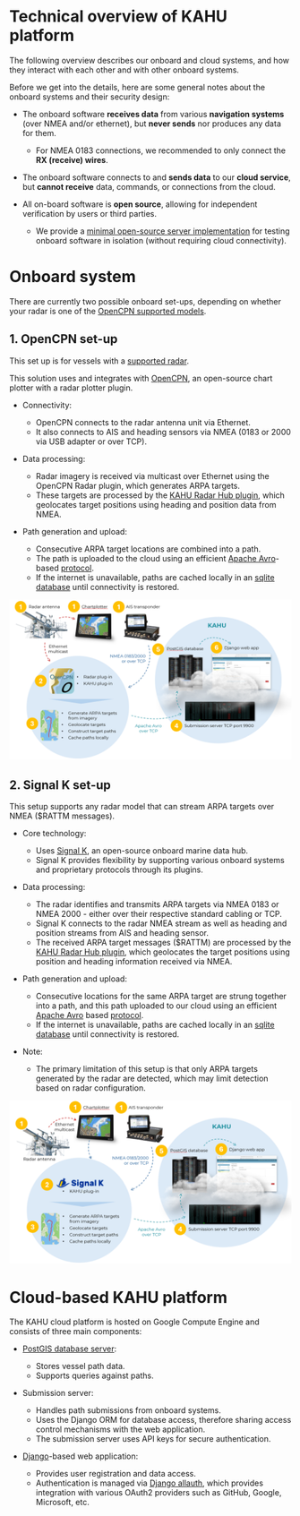 # Technical overview of KAHU platform

The following overview describes our onboard and cloud systems, and
how they interact with each other and with other onboard systems.

Before we get into the details, here are some general notes about
the onboard systems and their security design:

* The onboard software **receives data** from various **navigation systems**
  (over NMEA and/or ethernet), but **never sends** nor produces any data
  for them.

  * For NMEA 0183 connections, we recommended to only connect the **RX (receive) wires**.

* The onboard software connects to and **sends data** to our **cloud
  service**, but **cannot receive** data, commands, or connections from the cloud.

* All on-board software is **open source**, allowing for independent verification by users or third parties.

  * We provide a [minimal open-source server implementation](https://github.com/KAHU-radar/radarhub-opencpn/tree/master/server) for testing onboard software in isolation (without requiring cloud connectivity).

# Onboard system

There are currently two possible onboard set-ups, depending on whether your radar is one of the [OpenCPN supported
models](https://github.com/opencpn-radar-pi/radar_pi/wiki).

## 1. OpenCPN set-up

This set up is for vessels with a [supported
radar](https://github.com/opencpn-radar-pi/radar_pi/wiki).

This solution uses and integrates with [OpenCPN](https://opencpn.org),
an open-source chart plotter with a radar plotter plugin.

* Connectivity:
  * OpenCPN connects to the radar antenna unit via Ethernet.
  * It also connects to AIS and heading sensors via NMEA (0183 or 2000 via USB adapter or over TCP).

* Data processing:
  * Radar imagery is received via multicast over Ethernet using the OpenCPN Radar plugin, which generates ARPA targets.
  * These targets are processed by the [KAHU Radar Hub plugin](https://github.com/KAHU-radar/radarhub-opencpn), which geolocates target positions using heading and position data from NMEA.

* Path generation and upload:
  * Consecutive ARPA target locations are combined into a path.
  * The path is uploaded to the cloud using an efficient [Apache Avro](https://avro.apache.org/)-based [protocol](https://github.com/KAHU-radar/radarhub-opencpn/blob/master/data/proto_avro.json).
  * If the internet is unavailable, paths are cached locally in an [sqlite database](https://sqlite.org/) until connectivity is restored.

![Alternative 1 overview](Tech-Overview-Alt-1.png)

## 2. Signal K set-up

This setup supports any radar model that can stream ARPA targets over NMEA ($RATTM messages).

* Core technology:
  * Uses [Signal K](https://signalk.org/), an open-source onboard marine data hub.
  * Signal K provides flexibility by supporting various onboard systems and proprietary protocols through its plugins.

* Data processing:
  * The radar identifies and transmits ARPA targets via NMEA 0183 or NMEA 2000 - either over their
respective standard cabling or TCP.
  * Signal K connects to the radar NMEA stream as well as heading and position streams from AIS and heading sensor.
  * The received ARPA target messages ($RATTM) are processed by the [KAHU Radar Hub plugin](https://github.com/KAHU-radar/radarhub-signalk), which geolocates the target positions using position and heading information received via NMEA.

* Path generation and upload:
  * Consecutive locations for the same ARPA target are strung together into a path, and this path uploaded to our cloud using an efficient [Apache Avro](https://avro.apache.org/) based [protocol](https://github.com/KAHU-radar/radarhub-opencpn/blob/master/data/proto_avro.json).
  * If the internet is unavailable, paths are cached locally in an [sqlite database](https://sqlite.org/) until connectivity is restored.

* Note:
  * The primary limitation of this setup is that only ARPA targets generated by the radar are detected, which may limit detection based on radar configuration.

![Alternative 2 overview](Tech-Overview-Alt-2.png)

# Cloud-based KAHU platform

The KAHU cloud platform is hosted on Google Compute Engine and consists of three main components:

* [PostGIS database server](https://postgis.net/):
  * Stores vessel path data.
  * Supports queries against paths.

* Submission server:
  * Handles path submissions from onboard systems.
  * Uses the Django ORM for database access, therefore sharing access control mechanisms with the web application.
  * The submission server uses API keys for secure authentication.

* [Django](https://www.djangoproject.com/)-based web application:
  * Provides user registration and data access.
  * Authentication is managed via [Django allauth](https://allauth.org/), which provides integration with various OAuth2 providers such as GitHub, Google, Microsoft, etc.
